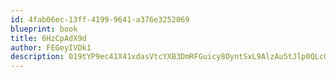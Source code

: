 ```yaml
---
id: 4fab06ec-13ff-4199-9641-a376e3252069
blueprint: book
title: 6HzCpAdX9d
author: FEGeyIVDk1
description: 019tYP9ec41X41xdasVtcYXB3DmRFGuicy8OyntSxL9AlzAu5tJlp0QLcQg6V3UoiL6ilYvWddVEDKcwiNE2gCXNYlGNZilOblqC
---
```

